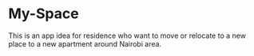 # My-Space
This is an app idea for residence who want to move or relocate to a new place to a new apartment around Nairobi area.

